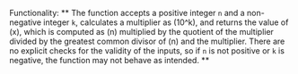 Functionality: ** The function accepts a positive integer `n` and a non-negative integer `k`, calculates a multiplier as \(10^k\), and returns the value of \(x\), which is computed as \(n\) multiplied by the quotient of the multiplier divided by the greatest common divisor of \(n\) and the multiplier. There are no explicit checks for the validity of the inputs, so if `n` is not positive or `k` is negative, the function may not behave as intended. **